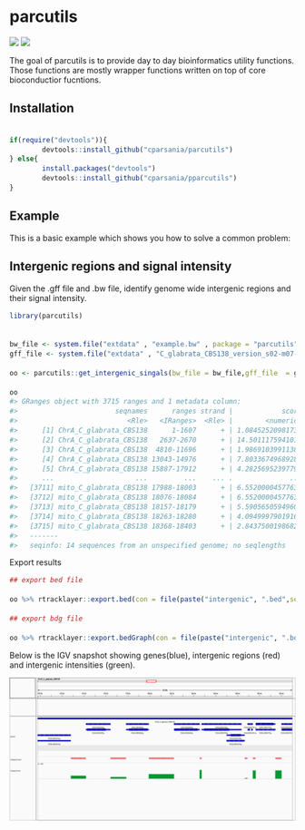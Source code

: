 
<!-- README.md is generated from README.Rmd. Please edit that file -->

# parcutils

<!-- badges: start -->

[![](https://img.shields.io/badge/devel%20version-0.1.0-blue.svg)](https://github.com/cparsania/parcutils)
[![](https://img.shields.io/badge/lifecycle-experimental-orange.svg)](https://www.tidyverse.org/lifecycle/#experimental)

<!-- badges: end -->

The goal of parcutils is to provide day to day bioinformatics utility
functions. Those functions are mostly wrapper functions written on top
of core bioconductior fucntions.

## Installation

``` r

if(require("devtools")){
        devtools::install_github("cparsania/parcutils")
} else{
        install.packages("devtools")
        devtools::install_github("cparsania/pparcutils")
}
```

## Example

This is a basic example which shows you how to solve a common problem:

## Intergenic regions and signal intensity

Given the .gff file and .bw file, identify genome wide intergenic
regions and their signal intensity.

``` r
library(parcutils)


bw_file <- system.file("extdata" , "example.bw" , package = "parcutils")
gff_file <- system.file("extdata" , "C_glabrata_CBS138_version_s02-m07-r06_features.gff" ,package = "parcutils")

oo <- parcutils::get_intergenic_singals(bw_file = bw_file,gff_file  = gff_file)

oo 
#> GRanges object with 3715 ranges and 1 metadata column:
#>                        seqnames      ranges strand |            score
#>                           <Rle>   <IRanges>  <Rle> |        <numeric>
#>      [1] ChrA_C_glabrata_CBS138      1-1607      + | 1.08452520981737
#>      [2] ChrA_C_glabrata_CBS138   2637-2670      + | 14.5011175941018
#>      [3] ChrA_C_glabrata_CBS138  4810-11696      + | 1.98691039911389
#>      [4] ChrA_C_glabrata_CBS138 13043-14976      + | 7.80336749689286
#>      [5] ChrA_C_glabrata_CBS138 15887-17912      + | 4.28256952397797
#>      ...                    ...         ...    ... .              ...
#>   [3711] mito_C_glabrata_CBS138 17988-18003      + | 6.55200004577637
#>   [3712] mito_C_glabrata_CBS138 18076-18084      + | 6.55200004577637
#>   [3713] mito_C_glabrata_CBS138 18157-18179      + | 5.59056505949601
#>   [3714] mito_C_glabrata_CBS138 18263-18280      + | 4.09499979019165
#>   [3715] mito_C_glabrata_CBS138 18368-18403      + | 2.84375001986822
#>   -------
#>   seqinfo: 14 sequences from an unspecified genome; no seqlengths
```

Export results

``` r
## export bed file 

oo %>% rtracklayer::export.bed(con = file(paste("intergenic", ".bed",sep = "")))

## export bdg file

oo %>% rtracklayer::export.bedGraph(con = file(paste("intergenic", ".bdg",sep = "")))
```

Below is the IGV snapshot showing genes(blue), intergenic regions (red)
and intergenic intensities (green).

![](man/figures/intergenic_snapshot.png)
